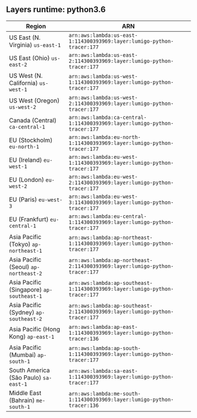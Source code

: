 Layers runtime: python3.6
----
| Region | ARN |
| --- | --- |
|US East (N. Virginia)  `us-east-1`|`arn:aws:lambda:us-east-1:114300393969:layer:lumigo-python-tracer:177`|
|US East (Ohio)  `us-east-2`|`arn:aws:lambda:us-east-2:114300393969:layer:lumigo-python-tracer:177`|
|US West (N. California)  `us-west-1`|`arn:aws:lambda:us-west-1:114300393969:layer:lumigo-python-tracer:177`|
|US West (Oregon)  `us-west-2`|`arn:aws:lambda:us-west-2:114300393969:layer:lumigo-python-tracer:177`|
|Canada (Central)  `ca-central-1`|`arn:aws:lambda:ca-central-1:114300393969:layer:lumigo-python-tracer:177`|
|EU (Stockholm)  `eu-north-1`|`arn:aws:lambda:eu-north-1:114300393969:layer:lumigo-python-tracer:177`|
|EU (Ireland)  `eu-west-1`|`arn:aws:lambda:eu-west-1:114300393969:layer:lumigo-python-tracer:177`|
|EU (London)  `eu-west-2`|`arn:aws:lambda:eu-west-2:114300393969:layer:lumigo-python-tracer:177`|
|EU (Paris)  `eu-west-3`|`arn:aws:lambda:eu-west-3:114300393969:layer:lumigo-python-tracer:177`|
|EU (Frankfurt)  `eu-central-1`|`arn:aws:lambda:eu-central-1:114300393969:layer:lumigo-python-tracer:177`|
|Asia Pacific (Tokyo)  `ap-northeast-1`|`arn:aws:lambda:ap-northeast-1:114300393969:layer:lumigo-python-tracer:177`|
|Asia Pacific (Seoul)  `ap-northeast-2`|`arn:aws:lambda:ap-northeast-2:114300393969:layer:lumigo-python-tracer:177`|
|Asia Pacific (Singapore)  `ap-southeast-1`|`arn:aws:lambda:ap-southeast-1:114300393969:layer:lumigo-python-tracer:177`|
|Asia Pacific (Sydney)  `ap-southeast-2`|`arn:aws:lambda:ap-southeast-2:114300393969:layer:lumigo-python-tracer:177`|
|Asia Pacific (Hong Kong)  `ap-east-1`|`arn:aws:lambda:ap-east-1:114300393969:layer:lumigo-python-tracer:136`|
|Asia Pacific (Mumbai)  `ap-south-1`|`arn:aws:lambda:ap-south-1:114300393969:layer:lumigo-python-tracer:177`|
|South America (São Paulo)  `sa-east-1`|`arn:aws:lambda:sa-east-1:114300393969:layer:lumigo-python-tracer:177`|
|Middle East (Bahrain)  `me-south-1`|`arn:aws:lambda:me-south-1:114300393969:layer:lumigo-python-tracer:136`|
